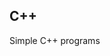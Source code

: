 <h2>C++</h2>
Simple C++ programs

<!--
 ```diff
- text in red
+ text in green
! text in orange
# text in gray
@@ text in purple (and bold)@@
```
--!>
